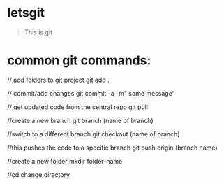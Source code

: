 # letsgit

> This is git

# common git commands:

// add folders to git project
git add .

// commit/add changes
git commit -a -m" some message"

// get updated code from the central repo
git pull

//create a new branch
git branch (name of branch)

//switch to a different branch
git checkout (name of branch)

//this pushes the code to a specific branch
git push origin (branch name)

//create a new folder
mkdir folder-name

//cd
change directory 